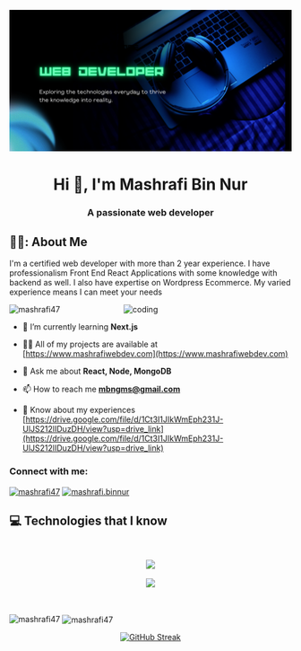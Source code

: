![logo](https://github.com/MASHRAFI47/MASHRAFI47/blob/main/githubbanner.png)
<h1 align="center">Hi 👋, I'm Mashrafi Bin Nur</h1>
<h3 align="center">A passionate web developer</h3>

## 👨‍🦱: About Me
<p>I'm a certified web developer with more than 2 year experience. I have professionalism Front End React Applications with some knowledge with backend as well. I also have expertise on Wordpress Ecommerce. My varied experience means I can meet your needs</p>

<img align="right" alt="coding" width="300" src="https://media3.giphy.com/media/2IudUHdI075HL02Pkk/giphy.gif?cid=6c09b95239am3jaixqc8a4ihhkwo0d9wl7xkv84nppvkywfk&ep=v1_internal_gif_by_id&rid=giphy.gif&ct=g" />

<p align="left"> <img src="https://komarev.com/ghpvc/?username=mashrafi47&label=Profile%20views&color=FF1CF7&style=flat" alt="mashrafi47" /> </p>

- 🌱 I’m currently learning **Next.js**

- 👨‍💻 All of my projects are available at [https://www.mashrafiwebdev.com](https://www.mashrafiwebdev.com)

- 💬 Ask me about **React, Node, MongoDB**

- 📫 How to reach me **mbngms@gmail.com**

- 📄 Know about my experiences [https://drive.google.com/file/d/1Ct3I1JIkWmEph231J-UlJS212lIDuzDH/view?usp=drive_link](https://drive.google.com/file/d/1Ct3I1JIkWmEph231J-UlJS212lIDuzDH/view?usp=drive_link)

<h3 align="left">Connect with me:</h3>
<p align="left">
<a href="https://linkedin.com/in/mashrafi47" target="blank"><img align="center" src="https://raw.githubusercontent.com/rahuldkjain/github-profile-readme-generator/master/src/images/icons/Social/linked-in-alt.svg" alt="mashrafi47" height="30" width="40" /></a>
<a href="https://fb.com/mashrafi.binnur" target="blank"><img align="center" src="https://raw.githubusercontent.com/rahuldkjain/github-profile-readme-generator/master/src/images/icons/Social/facebook.svg" alt="mashrafi.binnur" height="30" width="40" /></a>
</p>

## :computer: Technologies that I know

<br>

<p align="center">
  <a href="https://skillicons.dev">
    <img src="https://skillicons.dev/icons?i=html,css,js,react,tailwind,bootstrap,firebase" />
  </a>
</p>

<p align="center">
  <a href="https://skillicons.dev">
    <img src="https://skillicons.dev/icons?i=nodejs,express,mongodb" />
  </a>
</p>

<!-- <p align="center">
<img src="https://github.com/mir-hussain/mir-hussain/blob/main/images/icons/HTML.png"/>
<img src="https://github.com/mir-hussain/mir-hussain/blob/main/images/icons/css.png"/>
<img src="https://github.com/mir-hussain/mir-hussain/blob/main/images/icons/JavaScript.png"/>
<img src="https://github.com/mir-hussain/mir-hussain/blob/main/images/icons/react.png"/>
<img src="https://github.com/mir-hussain/mir-hussain/blob/main/images/icons/tailwind.png"/>
<img src="https://github.com/mir-hussain/mir-hussain/blob/main/images/icons/Bootsrap.png"/>
<img src="https://github.com/mir-hussain/mir-hussain/blob/main/images/icons/firebase.png"/>
</p>

<p align="center">
<img src="https://github.com/mir-hussain/mir-hussain/blob/main/images/icons/node.png"/>
<img src="https://github.com/mir-hussain/mir-hussain/blob/main/images/icons/express.png"/>
<img src="https://github.com/mir-hussain/mir-hussain/blob/main/images/icons/mongo.png"/>
</p> -->

<br/>

<div>
  <p align="center"><img align="left" src="https://github-readme-stats.vercel.app/api/top-langs?username=mashrafi47&show_icons=true&theme=radical&locale=en&layout=compact" alt="mashrafi47" /></p>
  <p>&nbsp;<img align="center" src="https://github-readme-stats.vercel.app/api?username=mashrafi47&show_icons=true&theme=radical&locale=en" alt="mashrafi47" /></p>
</div>
<div align="center">
  <a href="https://git.io/streak-stats"><img src="https://streak-stats.demolab.com?user=MASHRAFI47&theme=radical" alt="GitHub Streak" /></a>
</div>

